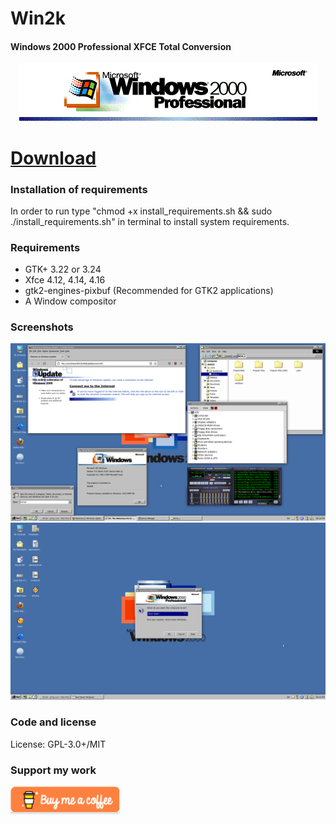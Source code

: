 # Win2k
#### Windows 2000 Professional XFCE Total Conversion

<p align="center">
<img src="logo.png" alt="Icon"/>
</p>

<h1><a href="https://github.com/et0ndyy/Win2k/releases/tag/Win2k">Download</a></h1>

### Installation of requirements
In order to run type "chmod +x install_requirements.sh && sudo ./install_requirements.sh" in terminal to install system requirements.

### Requirements

- GTK+ 3.22 or 3.24
- Xfce 4.12, 4.14, 4.16
- gtk2-engines-pixbuf (Recommended for GTK2 applications)
- A Window compositor

### Screenshots
<img src="d12.png" alt="Icon"/>
<img src="d22.png" alt="Icon"/>

### Code and license
License: GPL-3.0+/MIT

### Support my work
<a href="https://www.paypal.com/donate/?hosted_button_id=CWYJ5C97BQD3S" target="_blank"><img src="orange_img.png" alt="Buy Me A Coffee" style="height: 41px !important;width: 174px !important;box-shadow: 0px 3px 2px 0px rgba(190, 190, 190, 0.5) !important;-webkit-box-shadow: 0px 3px 2px 0px rgba(190, 190, 190, 0.5) !important;" ></a>

